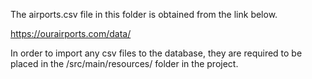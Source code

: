 The airports.csv file in this folder is obtained from the link below.

https://ourairports.com/data/

In order to import any csv files to the database, they are required to be placed in the /src/main/resources/ folder in the project.